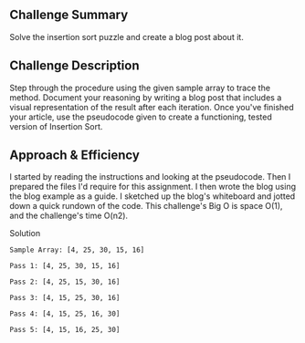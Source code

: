 ## Challenge Summary

Solve the insertion sort puzzle and create a blog post about it.

## Challenge Description

Step through the procedure using the given sample array to trace the method. Document your reasoning
by writing a blog post that includes a visual representation of the result after each iteration.
Once you've finished your article, use the pseudocode given to create a functioning, tested version
of Insertion Sort.

## Approach & Efficiency

I started by reading the instructions and looking at the pseudocode. Then I prepared the files I'd
require for this assignment. I then wrote the blog using the blog example as a guide. I sketched up
the blog's whiteboard and jotted down a quick rundown of the code. This challenge's Big O is space
O(1), and the challenge's time O(n2).

Solution

```
Sample Array: [4, 25, 30, 15, 16]

Pass 1: [4, 25, 30, 15, 16]

Pass 2: [4, 25, 15, 30, 16]

Pass 3: [4, 15, 25, 30, 16]

Pass 4: [4, 15, 25, 16, 30]

Pass 5: [4, 15, 16, 25, 30]
```
